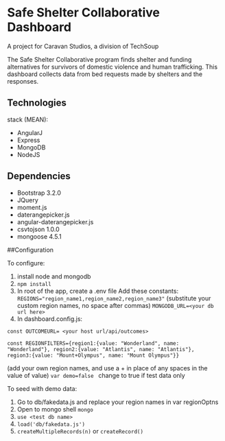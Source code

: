 # Safe Shelter Collaborative Dashboard

A project for Caravan Studios, a division of TechSoup

The Safe Shelter Collaborative program finds shelter and funding alternatives for survivors of domestic violence and human trafficking.  This dashboard collects data from bed requests made by shelters and the responses.


## Technologies
stack (MEAN): 
  * AngularJ
  * Express
  * MongoDB
  * NodeJS

## Dependencies
* Bootstrap 3.2.0
* JQuery
* moment.js
* daterangepicker.js
* angular-daterangepicker.js
* csvtojson 1.0.0
* mongoose 4.5.1

##Configuration
	
To configure:

1. install node and mongodb
2. ```npm install```
3. In root of the app, create a .env file
Add these constants:
```REGIONS="region_name1,region_name2,region_name3"``` (substitute your custom region names, no space after commas)
```MONGODB_URL=<your db url here>```
4. In dashboard.config.js:

 ```const OUTCOMEURL= <your host url/api/outcomes>```
 
 ```
 const REGIONFILTERS={region1:{value: "Wonderland", name: "Wonderland"}, region2:{value: "Atlantis", name: "Atlantis"},
region3:{value: "Mount+Olympus", name: "Mount Olympus"}}
```
(add your own region names, and use a + in place of any spaces in the value of value)
  ```var demo=false ``` change to true if test data only
  
  To seed with demo data:
   1. Go to db/fakedata.js and replace your region names in var regionOptns
   2. Open to mongo shell
   ```mongo```
   3. ```use <test db name>```
   4. ```load('db/fakedata.js')```
   5. ```createMultipleRecords(n)``` or ```createRecord()```
